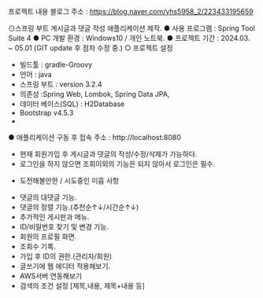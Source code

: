 프로젝트 내용
블로그 주소 : https://blog.naver.com/yhs5958_2/223433195659

⊙스프링 부트 게시글과 댓글 작성 애플리케이션 제작.
● 사용 프로그램 : Spring Tool Suite 4
● PC 개발 환경 : Windows10 / 개인 노트북.
● 프로젝트 기간 : 2024.03. ~ 05.01 (GIT update 후 점차 수정 중.)
○ 프로젝트 설정
- 빌드툴 : gradle-Groovy
- 언어 : java
- 스프링 부트 : version 3.2.4
- 의존성 :Spring Web, Lombok, Spring Data JPA,
- 데이터 베이스(SQL) : H2Database
- Bootstrap v4.5.3
- 
● 애플리케이션 구동 후 접속 주소 : http://localhost:8080
- 현재 회원가입 후 게시글과 댓글의 작성/수정/삭제가 가능하다.
- 로그인을 하지 않으면 조회이외의 기능은 되지 않아서 로그인은 필수.

* 도전해볼만한 / 시도중인 미흡 사항
- 댓글의 대댓글 기능.
- 댓글의 정렬 기능.(추천순↑↓/시간순↑↓)
- 추가적인 게시판과 메뉴.
- ID/비밀번호 찾기 및 변경 기능.
- 회원의 프로필 화면.
- 조회수 기록.
- 가입 후 ID의 권한.(관리자/회원)
- 글쓰기에 웹 에디터 적용해보기.
- AWS서버 연동해보기
- 검색의 조건 설정 [제목,내용, 제목+내용 등]
